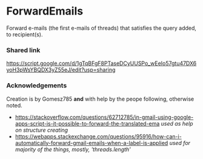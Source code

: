 # ForwardEmails
Forward e-mails (the first e-mails of threads) that satisfies the query added, to recipient(s).

### Shared link
https://script.google.com/d/1gTqBFgF8PTaseDCyUUSPo_wEeIo57gtu47DX6yoH3pWsYBQDX3yZ55eJ/edit?usp=sharing

### Acknowledgements
Creation is by Gomesz785 **and** with help by the peope following, otherwise noted.

 * https://stackoverflow.com/questions/62712785/in-gmail-using-google-apps-script-is-it-possible-to-forward-the-translated-ema
  *used as help on structure creating*
 * https://webapps.stackexchange.com/questions/95916/how-can-i-automatically-forward-gmail-emails-when-a-label-is-applied
  *used for majority of the things, mostly, 'threads.length'*
  
  
